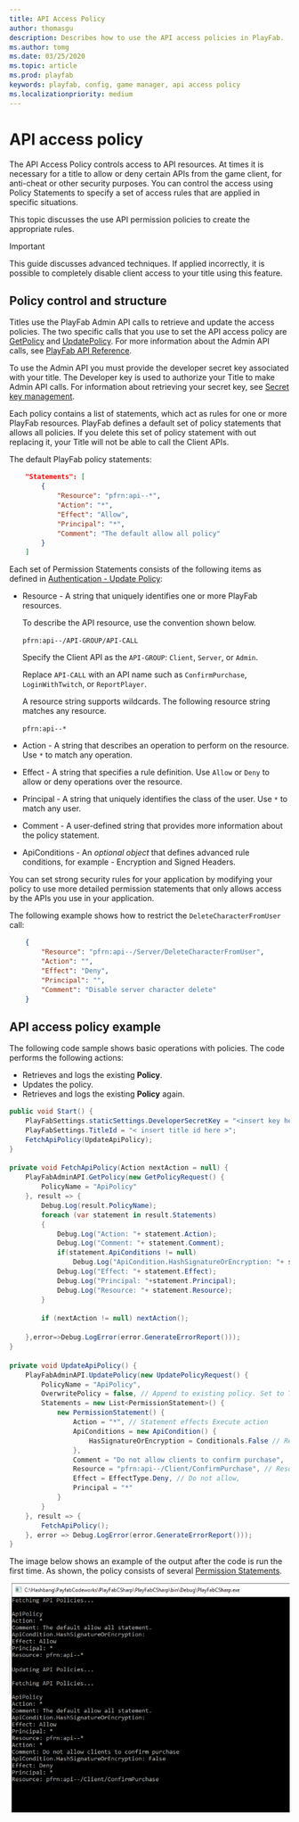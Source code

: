```yaml
---
title: API Access Policy
author: thomasgu
description: Describes how to use the API access policies in PlayFab.
ms.author: tomg
ms.date: 03/25/2020
ms.topic: article
ms.prod: playfab
keywords: playfab, config, game manager, api access policy
ms.localizationpriority: medium
---
```


# API access policy

The API Access Policy controls access to API resources. At times it is necessary for a title to allow or deny certain APIs from the game client, for anti-cheat or other security purposes. You can control the access using Policy Statements to specify a set of access rules that are applied in specific situations.

This topic discusses the use API permission policies to create the appropriate rules.

> [!IMPORTANT]
> This guide discusses advanced techniques. If applied incorrectly, it is possible to completely disable client access to your title using this feature.

## Policy control and structure

Titles use the PlayFab Admin API calls to retrieve and update the access policies. The two specific calls that you use to set the API access policy are [GetPolicy](xref:titleid.playfabapi.com.admin.authentication.getpolicy) and [UpdatePolicy](xref:titleid.playfabapi.com.admin.authentication.updatepolicy). For more information about the Admin API calls, see [PlayFab API Reference](https://docs.microsoft.com/rest/api/playfab/admin/).

To use the Admin API you must provide the developer secret key associated with your title. The Developer key is used to authorize your Title to make Admin API calls. For information about retrieving your secret key, see [Secret key management](../features/config/gamemanager/secret-key-management.md).

Each policy contains a list of statements, which act as rules for one or more PlayFab resources. PlayFab defines a default set of policy statements that allows all policies. If you delete this set of policy statement with out replacing it, your Title will not be able to call the Client APIs.

The default PlayFab policy statements:

```json
    "Statements": [
        {
            "Resource": "pfrn:api--*",
            "Action": "*",
            "Effect": "Allow",
            "Principal": "*",
            "Comment": "The default allow all policy"
        }
    ]
```    

Each set of Permission Statements consists of the following items as defined in [Authentication - Update Policy](xref:titleid.playfabapi.com.admin.authentication.updatepolicy#permissionstatement):

* Resource - A string that uniquely identifies one or more PlayFab resources.
 
    To describe the API resource, use the convention shown below.
    
    `pfrn:api--/API-GROUP/API-CALL`
    
    Specify the Client API as the `API-GROUP`: `Client`, `Server`, or `Admin`.
    
    Replace `API-CALL` with an API name such as `ConfirmPurchase`, `LoginWithTwitch`, or `ReportPlayer`.
    
    A resource string supports wildcards. The following resource string matches any resource.

    `pfrn:api--*`

* Action - A string that describes an operation to perform on the resource. Use `*` to match any operation.
* Effect - A string that specifies a rule definition. Use `Allow` or `Deny` to allow or deny operations over the resource.
* Principal - A string that uniquely identifies the class of the user. Use `*` to match any user.
* Comment - A user-defined string that provides more information about the policy statement.
* ApiConditions - An *optional object* that defines advanced rule conditions, for example - Encryption and Signed Headers.

You can set strong security rules for your application by modifying your policy to use more detailed permission statements that only allows access by the APIs you use in your application.

The following example shows how to restrict the `DeleteCharacterFromUser` call:

```json
    {
        "Resource": "pfrn:api--/Server/DeleteCharacterFromUser",
        "Action": "",
        "Effect": "Deny",
        "Principal": "",
        "Comment": "Disable server character delete"
    }
```

## API access policy example

The following code sample shows basic operations with policies. The code performs the following actions:

* Retrieves and logs the existing **Policy**.
* Updates the policy.
* Retrieves and logs the existing **Policy** again.

```csharp
public void Start() {
    PlayFabSettings.staticSettings.DeveloperSecretKey = "<insert key here>";
    PlayFabSettings.TitleId = "< insert title id here >";
    FetchApiPolicy(UpdateApiPolicy);
}

private void FetchApiPolicy(Action nextAction = null) {
    PlayFabAdminAPI.GetPolicy(new GetPolicyRequest() {
        PolicyName = "ApiPolicy"
    }, result => {
        Debug.Log(result.PolicyName);
        foreach (var statement in result.Statements)
        {
            Debug.Log("Action: "+ statement.Action);
            Debug.Log("Comment: "+ statement.Comment);
            if(statement.ApiConditions != null)
                Debug.Log("ApiCondition.HashSignatureOrEncryption: "+ statement.ApiConditions.HasSignatureOrEncryption);
            Debug.Log("Effect: "+ statement.Effect);
            Debug.Log("Principal: "+statement.Principal);
            Debug.Log("Resource: "+ statement.Resource);
        }

        if (nextAction != null) nextAction();

    },error=>Debug.LogError(error.GenerateErrorReport()));
}

private void UpdateApiPolicy() {
    PlayFabAdminAPI.UpdatePolicy(new UpdatePolicyRequest() {
        PolicyName = "ApiPolicy",
        OverwritePolicy = false, // Append to existing policy. Set to True, to overwrite.
        Statements = new List<PermissionStatement>() {
            new PermissionStatement() {
                Action = "*", // Statement effects Execute action
                ApiConditions = new ApiCondition() {
                    HasSignatureOrEncryption = Conditionals.False // Require no RSA encrypted payload or signed headers
                },
                Comment = "Do not allow clients to confirm purchase",
                Resource = "pfrn:api--/Client/ConfirmPurchase", // Resource name
                Effect = EffectType.Deny, // Do not allow,
                Principal = "*"
            }
        }
    }, result => {
        FetchApiPolicy();
    }, error => Debug.LogError(error.GenerateErrorReport()));
}
```

The image below shows an example of the output after the code is run the first time. As shown, the policy consists of several [Permission Statements](xref:titleid.playfabapi.com.admin.authentication.updatepolicy#permissionstatement).

![Game Manager - Admin API - Get-Update Policy - C# Output](images/game-manager-admin-api-get-update-policy-csharp-output.png)
